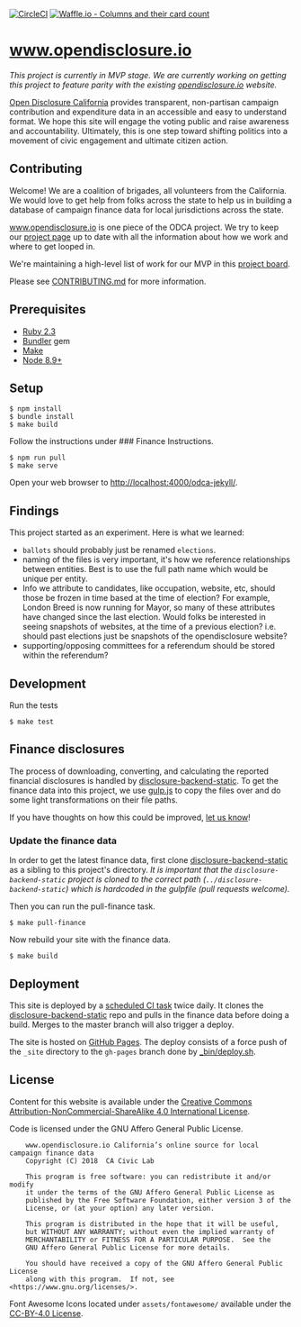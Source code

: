 [![CircleCI](https://circleci.com/gh/caciviclab/odca-jekyll.svg?style=svg)](https://circleci.com/gh/caciviclab/odca-jekyll)
[![Waffle.io - Columns and their card count](https://badge.waffle.io/caciviclab/disclosure-backend.png?columns=ready)](https://waffle.io/caciviclab/disclosure-backend?utm_source=badge)

# www.opendisclosure.io

_This project is currently in MVP stage. We are currently working on getting
this project to feature parity with the existing
[opendisclosure.io][opendisclosure-io] website._

[Open Disclosure California][opendisclosure-io] provides transparent,
non-partisan campaign contribution and expenditure data in an accessible and
easy to understand format. We hope this site will engage the voting public and
raise awareness and accountability. Ultimately, this is one step toward shifting
politics into a movement of civic engagement and ultimate citizen action.


## Contributing

Welcome! We are a coalition of brigades, all volunteers from the California. We
would love to get help from folks across the state to help us in building
a database of campaign finance data for local jurisdictions across the state.

www.opendisclosure.io is one piece of the ODCA project. We try to keep our
[project page](http://caciviclab.org/opendisclosure/) up to date with all the
information about how we work and where to get looped in.

We're maintaining a high-level list of work for our MVP in this [project
board](https://github.com/caciviclab/odca-jekyll/projects/1).

Please see [CONTRIBUTING.md](CONTRIBUTING.md) for more information.


## Prerequisites

- [Ruby 2.3](https://www.ruby-lang.org/)
- [Bundler](https://bundler.io/) gem
- [Make](https://www.gnu.org/software/make/)
- [Node 8.9+](https://nodejs.org/)


## Setup

    $ npm install
    $ bundle install
    $ make build
    
Follow the instructions under ### Finance Instructions.

    $ npm run pull
    $ make serve

Open your web browser to [http://localhost:4000/odca-jekyll/](http://localhost:4000/odca-jekyll/).


## Findings

This project started as an experiment. Here is what we learned:

- `ballots` should probably just be renamed `elections`.
- naming of the files is very important, it's how we reference relationships
  between entities. Best is to use the full path name which would be unique per
  entity.
- Info we attribute to candidates, like occupation, website, etc, should
  those be frozen in time based at the time of election? For example, London
  Breed is now running for Mayor, so many of these attributes have changed since
  the last election. Would folks be interested in seeing snapshots of websites,
  at the time of a previous election? i.e. should past elections just be
  snapshots of the opendisclosure website?
- supporting/opposing committees for a referendum should be stored within the
  referendum?


## Development

Run the tests

    $ make test


## Finance disclosures

The process of downloading, converting, and calculating the reported financial
disclosures is handled by [disclosure-backend-static][backend-static].  To get
the finance data into this project, we use [gulp.js](https://gulpjs.com/) to
copy the files over and do some light transformations on their file paths.

If you have thoughts on how this could be improved, [let us
know](https://github.com/caciviclab/odca-jekyll/issues/5)!


### Update the finance data

In order to get the latest finance data, first clone
[disclosure-backend-static][backend-static] as a sibling to this project's
directory. _It is important that the `disclosure-backend-static` project is
cloned to the correct path (`../disclosure-backend-static`) which is hardcoded
in the gulpfile (pull requests welcome)._

Then you can run the pull-finance task.

    $ make pull-finance

Now rebuild your site with the finance data.

    $ make build


## Deployment

This site is deployed by a [scheduled CI
task](https://circleci.com/gh/caciviclab/workflows/odca-jekyll) twice daily. It
clones the [disclosure-backend-static][backend-static] repo and pulls in the
finance data before doing a build. Merges to the master branch will also trigger
a deploy.

The site is hosted on [GitHub Pages](https://pages.github.com/). The deploy
consists of a force push of the `_site` directory to the `gh-pages` branch done
by [_bin/deploy.sh](_bin/deploy.sh).


## License

Content for this website is available under the [Creative Commons
Attribution-NonCommercial-ShareAlike 4.0 International
License](https://creativecommons.org/licenses/by-nc-sa/4.0/).

Code is licensed under the GNU Affero General Public License.

```
    www.opendisclosure.io California’s online source for local campaign finance data
    Copyright (C) 2018  CA Civic Lab

    This program is free software: you can redistribute it and/or modify
    it under the terms of the GNU Affero General Public License as
    published by the Free Software Foundation, either version 3 of the
    License, or (at your option) any later version.

    This program is distributed in the hope that it will be useful,
    but WITHOUT ANY WARRANTY; without even the implied warranty of
    MERCHANTABILITY or FITNESS FOR A PARTICULAR PURPOSE.  See the
    GNU Affero General Public License for more details.

    You should have received a copy of the GNU Affero General Public License
    along with this program.  If not, see <https://www.gnu.org/licenses/>.
```

Font Awesome Icons located under `assets/fontawesome/` available under the
[CC-BY-4.0 License](https://creativecommons.org/licenses/by/4.0/).


[backend-static]: https://github.com/caciviclab/disclosure-backend-static
[opendisclosure-io]: http://www.opendisclosure.io/
